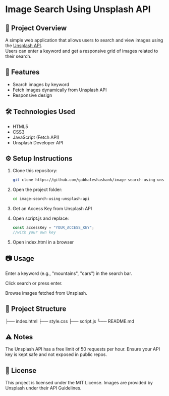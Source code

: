 # Image Search Using Unsplash API

## 📌 Project Overview
A simple web application that allows users to search and view images using the [Unsplash API](https://unsplash.com/developers).  
Users can enter a keyword and get a responsive grid of images related to their search.

## 🚀 Features
- Search images by keyword
- Fetch images dynamically from Unsplash API
- Responsive design

## 🛠️ Technologies Used
- HTML5
- CSS3
- JavaScript (Fetch API)
- Unsplash Developer API

## ⚙️ Setup Instructions
1. Clone this repository:
   ```bash
   git clone https://github.com/gabhaleshashank/image-search-using-unsplash-api.git

2. Open the project folder:
   ```bash
   cd image-search-using-unsplash-api

3. Get an Access Key from Unsplash API

4. Open script.js and replace:
    ```js
    const accessKey = "YOUR_ACCESS_KEY";
    //with your own key

5. Open index.html in a browser

## 📷 Usage

Enter a keyword (e.g., "mountains", "cars") in the search bar.

Click search or press enter.

Browse images fetched from Unsplash.

## 📂 Project Structure
├── index.html
├── style.css
├── script.js
└── README.md

## ⚠️ Notes

The Unsplash API has a free limit of 50 requests per hour.
Ensure your API key is kept safe and not exposed in public repos.

## 📜 License

This project is licensed under the MIT License.
Images are provided by Unsplash under their API Guidelines.